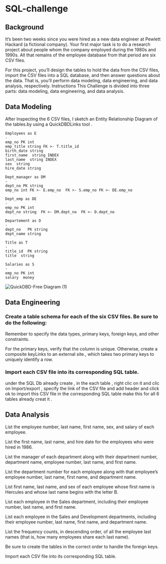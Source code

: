 # SQL-challenge

  ## Background
It’s been two weeks since you were hired as a new data engineer at Pewlett Hackard (a fictional company). 
Your first major task is to do a research project about people whom the company employed during the 1980s and 1990s.
All that remains of the employee database from that period are six CSV files.

For this project, you’ll design the tables to hold the data from the CSV files, import the CSV files into a SQL database, and then answer questions about the data. 
That is, you’ll perform data modeling, data engineering, and data analysis, respectively.
Instructions
This Challenge is divided into three parts: data modeling, data engineering, and data analysis.

## Data Modeling
After Inspecting  the 6 CSV files, I sketch an Entity Relationship Diagram of the tables.by using a  QuickDBDLinks tool .
```
Employees as E
-
emp_no PK int
emp_title string FK >- T.title_id
birth_date string
first_name  string INDEX
last_name  string INDEX
sex  string
hire_date string 

Dept_manager as DM
-
dept_no PK string
emp_no int FK >- E.emp_no  FK >- S.emp_no FK >- DE.emp_no

Dept_emp as DE
-
emp_no PK int
dept_no string  FK >- DM.dept_no  FK >- D.dept_no

Departement as D
-
dept_no   PK string
dept_name string 

Title as T
-
title_id  PK string
title  string

Salaries as S
-
emp_no PK int
salary  money
```

![QuickDBD-Free Diagram (1)](https://github.com/fahr-khadija/sql-challenge/assets/100168693/249c88a1-6b99-457e-adee-37f0cdd3a97c)


## Data Engineering
### Create a table schema for each of the six CSV files. Be sure to do the following:

Remember to specify the data types, primary keys, foreign keys, and other constraints.

For the primary keys, verify that the column is unique. Otherwise, create a composite keyLinks to an external site., which takes two primary keys to uniquely identify a row.


### Import each CSV file into its corresponding SQL table.
under the SQL Db already create , in the each table , right clic on it and clic on Import/export , specify the link of the CSV file and add header  and click ok  to import this CSV file in the corresponding SQL table 
make this for all 6 tables already creat it .


## Data Analysis
List the employee number, last name, first name, sex, and salary of each employee.

List the first name, last name, and hire date for the employees who were hired in 1986.

List the manager of each department along with their department number, department name, employee number, last name, and first name.

List the department number for each employee along with that employee’s employee number, last name, first name, and department name.

List first name, last name, and sex of each employee whose first name is Hercules and whose last name begins with the letter B.

List each employee in the Sales department, including their employee number, last name, and first name.

List each employee in the Sales and Development departments, including their employee number, last name, first name, and department name.

List the frequency counts, in descending order, of all the employee last names (that is, how many employees share each last name).

Be sure to create the tables in the correct order to handle the foreign keys.

Import each CSV file into its corresponding SQL table.
